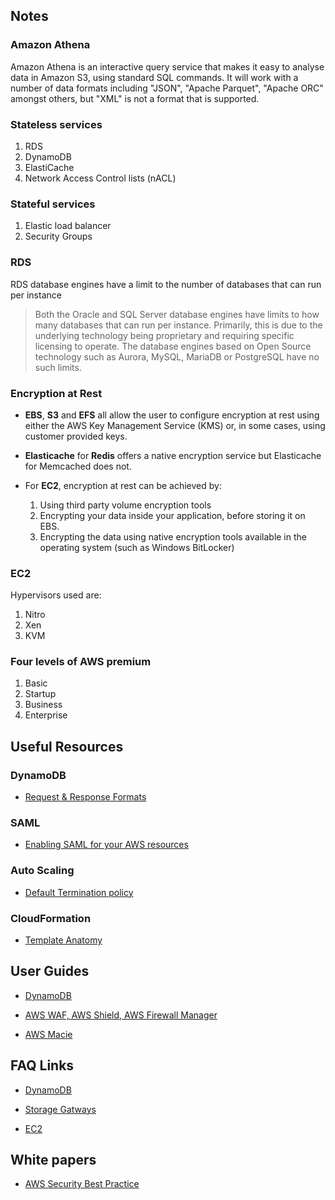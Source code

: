 
## Notes

### Amazon Athena

Amazon Athena is an interactive query service that makes it easy to analyse data in Amazon S3, using standard SQL commands. 
It will work with a number of data formats including "JSON", "Apache Parquet", "Apache ORC" amongst others, but "XML" is not a format that is supported.

### Stateless services
1. RDS
2. DynamoDB
3. ElastiCache
4. Network Access Control lists (nACL)

### Stateful services
1. Elastic load balancer
2. Security Groups

### RDS

RDS database engines have a limit to the number of databases that can run per instance

>Both the Oracle and SQL Server database engines have limits to how many databases that can run per instance.
>Primarily, this is due to the underlying technology being proprietary and requiring specific licensing 
>to operate. The database engines based on Open Source technology such as Aurora, MySQL, MariaDB 
>or PostgreSQL have no such limits.

### Encryption at Rest

* **EBS**, **S3** and **EFS** all allow the user to configure encryption at rest using either the AWS Key Management Service (KMS) or, in some cases, using customer provided keys. 

* **Elasticache** for **Redis** offers a native encryption service but Elasticache for Memcached does not.

* For **EC2**, encryption at rest can be achieved by:
	1. Using third party volume encryption tools
	2. Encrypting your data inside your application, before storing it on EBS.
	3. Encrypting the data using native encryption tools available in the operating system (such as Windows BitLocker)
	
### EC2
 
Hypervisors used are:
1. Nitro
2. Xen
3. KVM

### Four levels of AWS premium
1. Basic
2. Startup
3. Business
4. Enterprise

## Useful Resources

### DynamoDB

- [Request & Response Formats](https://docs.aws.amazon.com/amazondynamodb/latest/developerguide/Programming.LowLevelAPI.html#Programming.LowLevelAPI.RequestFormat)

### SAML

- [Enabling SAML for your AWS resources](https://aws.amazon.com/identity/saml/)

### Auto Scaling

- [Default Termination policy](https://docs.aws.amazon.com/autoscaling/ec2/userguide/as-instance-termination.html)

### CloudFormation

- [Template Anatomy](https://docs.aws.amazon.com/AWSCloudFormation/latest/UserGuide/template-anatomy.html)

## User Guides

- [DynamoDB](https://docs.aws.amazon.com/amazondynamodb/latest/developerguide/Introduction.html)

- [AWS WAF, AWS Shield, AWS Firewall Manager](https://docs.aws.amazon.com/waf/latest/developerguide/what-is-aws-waf.html)

- [AWS Macie](https://docs.aws.amazon.com/macie/latest/userguide/what-is-macie.html)

## FAQ Links

- [DynamoDB](https://aws.amazon.com/dynamodb/faqs/)

- [Storage Gatways](https://aws.amazon.com/storagegateway/faqs/)

- [EC2](https://aws.amazon.com/ec2/faqs/)

## White papers

- [AWS Security Best Practice](https://aws.amazon.com/blogs/security/new-whitepaper-aws-cloud-security-best-practices/)